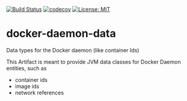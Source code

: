 [![Build Status](https://travis-ci.org/lukaszimmermann/docker-daemon-data.svg?branch=master)](https://travis-ci.org/lukaszimmermann/docker-daemon-data)
[![codecov](https://codecov.io/gh/lukaszimmermann/docker-daemon-data/branch/develop/graph/badge.svg)](https://codecov.io/gh/lukaszimmermann/docker-daemon-data)
[![License: MIT](https://img.shields.io/badge/License-MIT-yellow.svg)](https://opensource.org/licenses/MIT)

# docker-daemon-data
Data types for the Docker daemon (like container Ids)

This Artifact is meant to provide JVM data classes for Docker Daemon entities, such as
* container ids
* image ids
* network references

